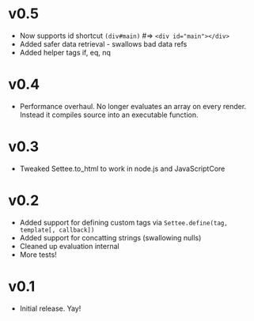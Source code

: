 # v0.5
- Now supports id shortcut `(div#main)` #=> `<div id="main"></div>`
- Added safer data retrieval - swallows bad data refs
- Added helper tags if, eq, nq

# v0.4
- Performance overhaul. No longer evaluates an array on every render. Instead it compiles source into an executable function.

# v0.3
- Tweaked Settee.to_html to work in node.js and JavaScriptCore

# v0.2
- Added support for defining custom tags via `Settee.define(tag, template[, callback])`
- Added support for concatting strings (swallowing nulls)
- Cleaned up evaluation internal
- More tests!

# v0.1
- Initial release. Yay!
